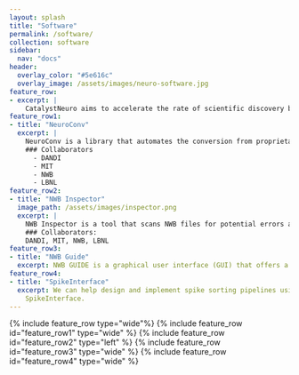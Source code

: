 ```yaml
---
layout: splash
title: "Software"
permalink: /software/
collection: software
sidebar:
  nav: "docs"
header:
  overlay_color: "#5e616c"
  overlay_image: /assets/images/neuro-software.jpg
feature_row:
- excerpt: |
    CatalystNeuro aims to accelerate the rate of scientific discovery by building open source solutions that bring data and software engineering solutions to neuroscience labs, and address the practical problems of researchers in the field. We integrate deeply with codebases across the open source community, so many of our contributions are in repositories that are part of other organizations.
feature_row1:
- title: "NeuroConv"
  excerpt: |
    NeuroConv is a library that automates the conversion from proprietary neurophysiology data formats to NWB.
    ### Collaborators
      - DANDI
      - MIT
      - NWB
      - LBNL
feature_row2:
- title: "NWB Inspector"
  image_path: /assets/images/inspector.png
  excerpt: |
    NWB Inspector is a tool that scans NWB files for potential errors and areas of improvement, generating a comprehensive report.
    ### Collaborators: 
    DANDI, MIT, NWB, LBNL
feature_row3:
- title: "NWB Guide"
  excerpt: NWB GUIDE is a graphical user interface (GUI) that offers a code-free solution for conversion to NWB (currently in progress).
feature_row4:
- title: "SpikeInterface"
  excerpt: We can help design and implement spike sorting pipelines using state-of-the-art algorithms using
    SpikeInterface.
---
```


{% include feature_row type="wide"%}
{% include feature_row id="feature_row1" type="wide" %}
{% include feature_row id="feature_row2" type="left" %}
{% include feature_row id="feature_row3" type="wide" %}
{% include feature_row id="feature_row4" type="wide" %}